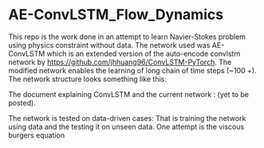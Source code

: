 # AE-ConvLSTM_Flow_Dynamics

This repo is the work done in an attempt to learn Navier-Stokes problem using physics constraint without data. The network used was AE-ConvLSTM which is an extended version of the auto-encode convlstm network by https://github.com/jhhuang96/ConvLSTM-PyTorch. The modified network enables the learning of long chain of time steps (~100 +). The network structure looks something like this:


The document explaining ConvLSTM and the current network : (yet to be posted).

The network is tested on data-driven cases: That is training the network using data and the testing it on unseen data. One attempt is the viscous burgers equation 
